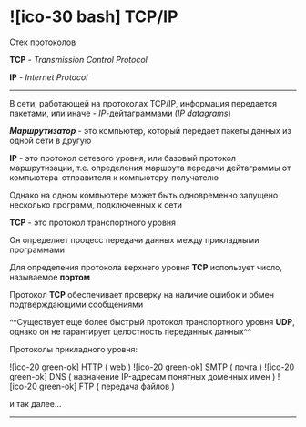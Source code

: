 # ![ico-30 bash] TCP/IP

Стек протоколов

**TCP** - _Transmission Control Protocol_

**IP** - _Internet Protocol_

_________________________________________________

В сети, работающей на протоколах TCP/IP, информация передается пакетами, или иначе - _IP_-дейтаграммами (_IP datagrams_)

**_Маршрутизатор_** - это компьютер, который передает пакеты данных из одной сети в другую

**IP** - это протокол сетевого уровня, или базовый протокол маршрутизации, т.е. определения маршрута передачи дейтаграммы от компьютера-отправителя к компьютеру-получателю

Однако на одном компьютере может быть одновременно запущено несколько программ, подключенных к сети

**TCP** - это протокол транспортного уровня

Он определяет процесс передачи данных между прикладными программами

Для определения протокола верхнего уровня **TCP** использует число, называемое **портом**

Протокол **TCP** обеспечивает проверку на наличие ошибок и обмен подтверждающими сообщениями

^^Существует еще более быстрый протокол транспортного уровня **UDP**, однако он не гарантирует целостность переданных данных^^

Протоколы прикладного уровня:

![ico-20 green-ok] HTTP ( web )
![ico-20 green-ok] SMTP ( почта )
![ico-20 green-ok] DNS ( назначение IP-адресам понятных доменных имен )
![ico-20 green-ok] FTP ( передача файлов )

и так далее...

____________________________________________________

